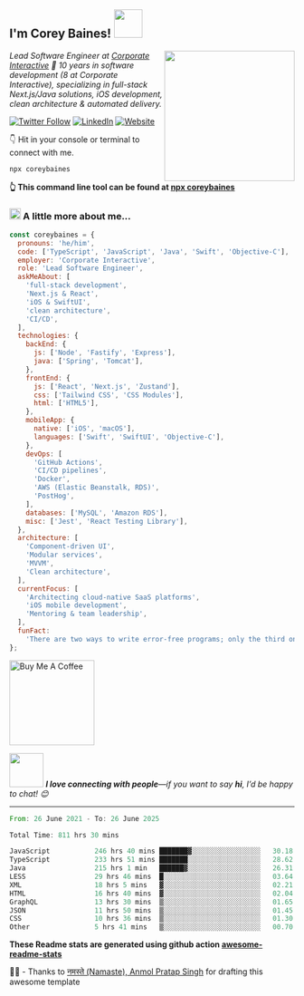 <h2>I'm Corey Baines! <img src="https://media.giphy.com/media/LEe5yo2E9Fi3FmuEPK/giphy.gif" width="50"></h2>
<img align="right" src="https://media.giphy.com/media/j3dtanKNN4dY6jh6AG/giphy.gif" width="230">
<p><em>Lead Software Engineer at 
  <a href="https://www.corporateinteractive.com.au">Corporate Interactive</a> 🚀  
  10 years in software development (8 at Corporate Interactive), specializing in  
  full-stack Next.js/Java solutions, iOS development, clean architecture & automated delivery.
</em></p>

[![Twitter Follow](https://img.shields.io/twitter/follow/coreybaines?label=Follow)](https://twitter.com/intent/follow?screen_name=coreybaines)
[![LinkedIn](https://img.shields.io/badge/-LinkedIn-blue?style=flat-square&logo=LinkedIn&logoColor=white&link=https://www.linkedin.com/in/coreybaines/)](https://www.linkedin.com/in/coreybaines/)
[![Website](https://img.shields.io/badge/Website-46a2f1.svg?&style=flat-square&logo=Google-Chrome&logoColor=white&link=https://coreybaines.com/)](https://coreybaines.com/)

👇 Hit in your console or terminal to connect with me.

```bash
npx coreybaines
```

**👆 This command line tool can be found at [npx coreybaines](https://github.com/coreybain/npx_card)**

### <img src="https://media.giphy.com/media/UVG0BN8TOMKkPOJS6e/source.gif" height="20"> A little more about me...

```javascript
const coreybaines = {
  pronouns: 'he/him',
  code: ['TypeScript', 'JavaScript', 'Java', 'Swift', 'Objective-C'],
  employer: 'Corporate Interactive',
  role: 'Lead Software Engineer',
  askMeAbout: [
    'full-stack development',
    'Next.js & React',
    'iOS & SwiftUI',
    'clean architecture',
    'CI/CD',
  ],
  technologies: {
    backEnd: {
      js: ['Node', 'Fastify', 'Express'],
      java: ['Spring', 'Tomcat'],
    },
    frontEnd: {
      js: ['React', 'Next.js', 'Zustand'],
      css: ['Tailwind CSS', 'CSS Modules'],
      html: ['HTML5'],
    },
    mobileApp: {
      native: ['iOS', 'macOS'],
      languages: ['Swift', 'SwiftUI', 'Objective-C'],
    },
    devOps: [
      'GitHub Actions',
      'CI/CD pipelines',
      'Docker',
      'AWS (Elastic Beanstalk, RDS)',
      'PostHog',
    ],
    databases: ['MySQL', 'Amazon RDS'],
    misc: ['Jest', 'React Testing Library'],
  },
  architecture: [
    'Component-driven UI',
    'Modular services',
    'MVVM',
    'Clean architecture',
  ],
  currentFocus: [
    'Architecting cloud-native SaaS platforms',
    'iOS mobile development',
    'Mentoring & team leadership',
  ],
  funFact:
    'There are two ways to write error-free programs; only the third one works.',
};
```

<a href="https://www.buymeacoffee.com/coreybaines" target="_blank"> <img src="https://cdn.buymeacoffee.com/buttons/v2/default-red.png" alt="Buy Me A Coffee" width="150" > </a>

<img src="https://media.giphy.com/media/LnQjpWaON8nhr21vNW/giphy.gif" width="60"> <em><b>I love connecting with people</b>—if you want to say <b>hi</b>, I’d be happy to chat! 😊</em>

---

<!--START_SECTION:waka-->

```rust
From: 26 June 2021 - To: 26 June 2025

Total Time: 811 hrs 30 mins

JavaScript           246 hrs 40 mins ███████▓░░░░░░░░░░░░░░░░░   30.18 %
TypeScript           233 hrs 51 mins ███████░░░░░░░░░░░░░░░░░░   28.62 %
Java                 215 hrs 1 min   ██████▓░░░░░░░░░░░░░░░░░░   26.31 %
LESS                 29 hrs 46 mins  █░░░░░░░░░░░░░░░░░░░░░░░░   03.64 %
XML                  18 hrs 5 mins   ▓░░░░░░░░░░░░░░░░░░░░░░░░   02.21 %
HTML                 16 hrs 40 mins  ▓░░░░░░░░░░░░░░░░░░░░░░░░   02.04 %
GraphQL              13 hrs 30 mins  ▒░░░░░░░░░░░░░░░░░░░░░░░░   01.65 %
JSON                 11 hrs 50 mins  ▒░░░░░░░░░░░░░░░░░░░░░░░░   01.45 %
CSS                  10 hrs 36 mins  ▒░░░░░░░░░░░░░░░░░░░░░░░░   01.30 %
Other                5 hrs 41 mins   ▒░░░░░░░░░░░░░░░░░░░░░░░░   00.70 %
```

<!--END_SECTION:waka-->

**These Readme stats are generated using github action [awesome-readme-stats](https://github.com/anmol098/waka-readme-stats)**

🙏🏻 - Thanks to <a href="https://github.com/anmol098/">नमस्ते (Namaste), Anmol Pratap Singh</a> for drafting this awesome template
